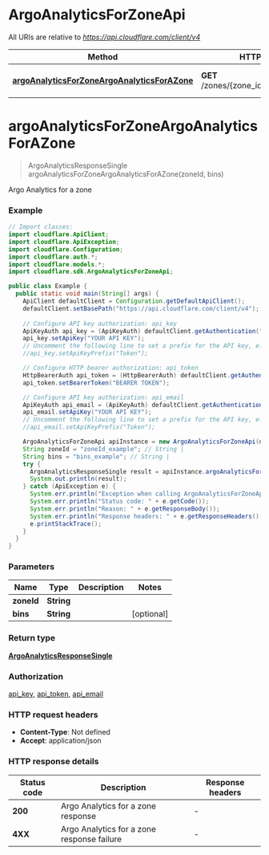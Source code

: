 # ArgoAnalyticsForZoneApi

All URIs are relative to *https://api.cloudflare.com/client/v4*

| Method | HTTP request | Description |
|------------- | ------------- | -------------|
| [**argoAnalyticsForZoneArgoAnalyticsForAZone**](ArgoAnalyticsForZoneApi.md#argoAnalyticsForZoneArgoAnalyticsForAZone) | **GET** /zones/{zone_id}/analytics/latency | Argo Analytics for a zone |


<a id="argoAnalyticsForZoneArgoAnalyticsForAZone"></a>
# **argoAnalyticsForZoneArgoAnalyticsForAZone**
> ArgoAnalyticsResponseSingle argoAnalyticsForZoneArgoAnalyticsForAZone(zoneId, bins)

Argo Analytics for a zone

### Example
```java
// Import classes:
import cloudflare.ApiClient;
import cloudflare.ApiException;
import cloudflare.Configuration;
import cloudflare.auth.*;
import cloudflare.models.*;
import cloudflare.sdk.ArgoAnalyticsForZoneApi;

public class Example {
  public static void main(String[] args) {
    ApiClient defaultClient = Configuration.getDefaultApiClient();
    defaultClient.setBasePath("https://api.cloudflare.com/client/v4");
    
    // Configure API key authorization: api_key
    ApiKeyAuth api_key = (ApiKeyAuth) defaultClient.getAuthentication("api_key");
    api_key.setApiKey("YOUR API KEY");
    // Uncomment the following line to set a prefix for the API key, e.g. "Token" (defaults to null)
    //api_key.setApiKeyPrefix("Token");

    // Configure HTTP bearer authorization: api_token
    HttpBearerAuth api_token = (HttpBearerAuth) defaultClient.getAuthentication("api_token");
    api_token.setBearerToken("BEARER TOKEN");

    // Configure API key authorization: api_email
    ApiKeyAuth api_email = (ApiKeyAuth) defaultClient.getAuthentication("api_email");
    api_email.setApiKey("YOUR API KEY");
    // Uncomment the following line to set a prefix for the API key, e.g. "Token" (defaults to null)
    //api_email.setApiKeyPrefix("Token");

    ArgoAnalyticsForZoneApi apiInstance = new ArgoAnalyticsForZoneApi(defaultClient);
    String zoneId = "zoneId_example"; // String | 
    String bins = "bins_example"; // String | 
    try {
      ArgoAnalyticsResponseSingle result = apiInstance.argoAnalyticsForZoneArgoAnalyticsForAZone(zoneId, bins);
      System.out.println(result);
    } catch (ApiException e) {
      System.err.println("Exception when calling ArgoAnalyticsForZoneApi#argoAnalyticsForZoneArgoAnalyticsForAZone");
      System.err.println("Status code: " + e.getCode());
      System.err.println("Reason: " + e.getResponseBody());
      System.err.println("Response headers: " + e.getResponseHeaders());
      e.printStackTrace();
    }
  }
}
```

### Parameters

| Name | Type | Description  | Notes |
|------------- | ------------- | ------------- | -------------|
| **zoneId** | **String**|  | |
| **bins** | **String**|  | [optional] |

### Return type

[**ArgoAnalyticsResponseSingle**](ArgoAnalyticsResponseSingle.md)

### Authorization

[api_key](../README.md#api_key), [api_token](../README.md#api_token), [api_email](../README.md#api_email)

### HTTP request headers

 - **Content-Type**: Not defined
 - **Accept**: application/json

### HTTP response details
| Status code | Description | Response headers |
|-------------|-------------|------------------|
| **200** | Argo Analytics for a zone response |  -  |
| **4XX** | Argo Analytics for a zone response failure |  -  |

